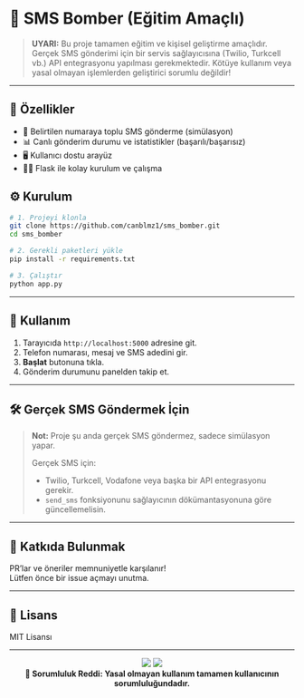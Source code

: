 # 📱 SMS Bomber (Eğitim Amaçlı)

> **UYARI:** Bu proje tamamen eğitim ve kişisel geliştirme amaçlıdır. Gerçek SMS gönderimi için bir servis sağlayıcısına (Twilio, Turkcell vb.) API entegrasyonu yapılması gerekmektedir. Kötüye kullanım veya yasal olmayan işlemlerden geliştirici sorumlu değildir!

---

## 🚀 Özellikler

- 📲 Belirtilen numaraya toplu SMS gönderme (simülasyon)
- 📊 Canlı gönderim durumu ve istatistikler (başarılı/başarısız)
- 🖥️ Kullanıcı dostu arayüz
- 🕵️‍♂️ Flask ile kolay kurulum ve çalışma

## ⚙️ Kurulum

```bash
# 1. Projeyi klonla
git clone https://github.com/canblmz1/sms_bomber.git
cd sms_bomber

# 2. Gerekli paketleri yükle
pip install -r requirements.txt

# 3. Çalıştır
python app.py
```

---

## 📝 Kullanım

1. Tarayıcıda `http://localhost:5000` adresine git.
2. Telefon numarası, mesaj ve SMS adedini gir.
3. **Başlat** butonuna tıkla.
4. Gönderim durumunu panelden takip et.

---

## 🛠️ Gerçek SMS Göndermek İçin

> **Not:** Proje şu anda gerçek SMS göndermez, sadece simülasyon yapar.
>
> Gerçek SMS için:
>
> - Twilio, Turkcell, Vodafone veya başka bir API entegrasyonu gerekir.
> - `send_sms` fonksiyonunu sağlayıcının dökümantasyonuna göre güncellemelisin.

---

## 🌟 Katkıda Bulunmak

PR’lar ve öneriler memnuniyetle karşılanır!  
Lütfen önce bir issue açmayı unutma.

---

## 📄 Lisans

MIT Lisansı

---

<div align="center">
  <img src="https://img.shields.io/github/stars/canblmz1/sms_bomber?style=social">
  <img src="https://img.shields.io/github/forks/canblmz1/sms_bomber?style=social">
  <br>
  <b>🚫 Sorumluluk Reddi: Yasal olmayan kullanım tamamen kullanıcının sorumluluğundadır.</b>
</div>
